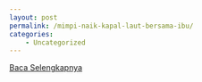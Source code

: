 ```yaml
---
layout: post
permalink: /mimpi-naik-kapal-laut-bersama-ibu/
categories:
    - Uncategorized
---
```


[Baca Selengkapnya](/10)